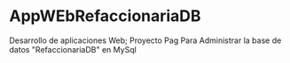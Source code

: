 # AppWEbRefaccionariaDB
Desarrollo de aplicaciones Web; Proyecto Pag Para Administrar la base de datos "RefaccionariaDB" en MySql
